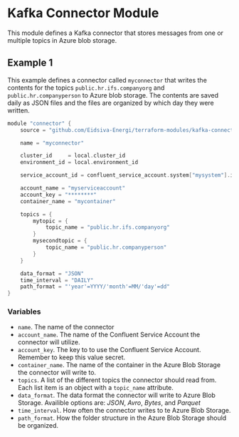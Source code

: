 # Kafka Connector Module

This module defines a Kafka connector that stores messages from one or multiple topics in Azure blob storage.

## Example 1
This example defines a connector called `myconnector` that writes the contents for the topics `public.hr.ifs.companyorg` and `public.hr.companyperson` to Azure blob storage. The contents are saved daily as JSON files and the files are organized by which day they were written.

```c
module "connector" {
    source = "github.com/Eidsiva-Energi/terraform-modules/kafka-connector"

    name = "myconnector"

    cluster_id     = local.cluster_id
    environment_id = local.environment_id

    service_account_id = confluent_service_account.system["mysystem"].id

    account_name = "myserviceaccount"
    account_key = "********"
    container_name = "mycontainer"

    topics = {
        mytopic = {
            topic_name = "public.hr.ifs.companyorg"
        }
        mysecondtopic = {
            topic_name = "public.hr.companyperson"
        }
    }

    data_format = "JSON"
    time_interval = "DAILY"
    path_format = "'year'=YYYY/'month'=MM/'day'=dd"
}
```

### Variables

* `name`. The name of the connector
* `account_name`. The name of the Confluent Service Account the connector will utilize.
* `account_key`. The key to to use the Confluent Service Account. Remember to keep this value secret.
* `container_name`. The name of the container in the Azure Blob Storage the connector will write to.
* `topics`. A list of the different topics the connector should read from. Each list item is an object with a `topic_name` attribute.
* `data_format`. The data format the connector will write to Azure Blob Storage. Availible options are: *JSON*, *Avro*, *Bytes*, and *Parquet*
* `time_interval`. How often the connector writes to te Azure Blob Storage.
* `path_format`. How the folder structure in the Azure Blob Storage should be organized.